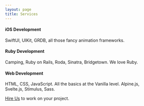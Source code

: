 ```yaml
---
layout: page
title: Services
---
```


<columns>
	<column>
		<h4>iOS Development</h4>
	</column>
	<column>
		<p>SwiftUI, UIKit, GRDB, all those fancy animation frameworks.</p>
	</column>
</columns>

<columns>
	<column>
		<h4>Ruby Development</h4>
	</column>
	<column>
		<p>Camping, Ruby on Rails, Roda, Sinatra, Bridgetown. We love Ruby.</p>
	</column>
</columns>

<columns>
	<column>
		<h4>Web Development</h4>
	</column>
	<column>
		<p>HTML, CSS, JavaScript. All the basics at the Vanilla level. Alpine.js, Svelte.js, Stimulus, Sass.</p>
	</column>
</columns>

<p class="paragraph ta-justify"><a href="mailto:{{ site.metadata.email }}?subject=Lets work Together" class="button-link" id="action-hire-us">Hire Us</a> to work on your project.</p>
